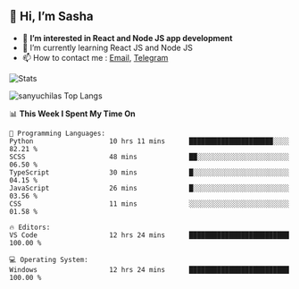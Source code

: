 ## 👋 Hi, I’m Sasha

- 👀 **I’m interested in React and Node JS app development** 
- 🌱 I’m currently learning React JS and Node JS
- 📫 How to contact me : [Email](mailto:sanyuchilas@gmail.com), [Telegram](https://t.me/sanyuchilas)

![Stats](https://github-readme-stats.vercel.app/api?username=sanyuchilas&show_icons=true&theme=react&hide=issues&count_private=true&layout=compact)

![sanyuchilas Top Langs](https://github-readme-stats.vercel.app/api/top-langs/?username=sanyuchilas&theme=react&hide_border=true&include_all_commits=true&count_private=true)

<!--START_SECTION:waka-->
📊 **This Week I Spent My Time On** 

```text
💬 Programming Languages: 
Python                   10 hrs 11 mins      █████████████████████░░░░   82.21 % 
SCSS                     48 mins             ██░░░░░░░░░░░░░░░░░░░░░░░   06.50 % 
TypeScript               30 mins             █░░░░░░░░░░░░░░░░░░░░░░░░   04.15 % 
JavaScript               26 mins             █░░░░░░░░░░░░░░░░░░░░░░░░   03.56 % 
CSS                      11 mins             ░░░░░░░░░░░░░░░░░░░░░░░░░   01.58 % 

🔥 Editors: 
VS Code                  12 hrs 24 mins      █████████████████████████   100.00 % 

💻 Operating System: 
Windows                  12 hrs 24 mins      █████████████████████████   100.00 % 
```


<!--END_SECTION:waka-->
